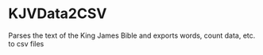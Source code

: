 # KJVData2CSV
Parses the text of the King James Bible and exports words, count data, etc. to csv files

